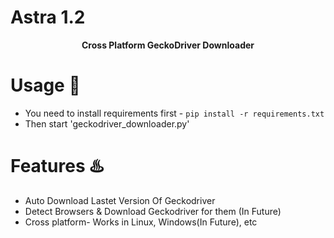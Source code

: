 # Astra 1.2
<p align='center'><b>Cross Platform GeckoDriver Downloader</b></p>

# Usage 🧰

* You need to install requirements first - `pip install -r requirements.txt`
* Then start 'geckodriver_downloader.py'

# Features ♨️

* Auto Download Lastet Version Of Geckodriver
* Detect Browsers & Download Geckodriver for them (In Future)
* Cross platform- Works in Linux, Windows(In Future), etc
